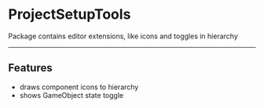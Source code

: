 # ProjectSetupTools
Package contains editor extensions, like icons and toggles in hierarchy

---
## Features
- draws component icons to hierarchy
- shows GameObject state toggle